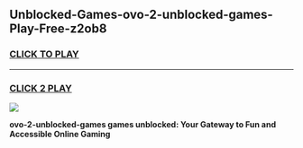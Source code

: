 
## Unblocked-Games-ovo-2-unblocked-games-Play-Free-z2ob8
<h3>
<a href="https://premium76.site?title=ovo-2-unblocked-games&ref=17A">CLICK TO PLAY</a></h3>
<hr>

<h3>
<a href="https://premium76.site?title=ovo-2-unblocked-games&ref=17A">CLICK 2 PLAY</a>
  
</h3>

<a href="https://premium76.site?title=ovo-2-unblocked-games&ref=17A"><img src="https://clearcache.store/games.png"></a>


**ovo-2-unblocked-games games unblocked: Your Gateway to Fun and Accessible Online Gaming**
